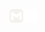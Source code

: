 [<img align="left" alt="88srzh | Gmail" width="22px" src="icons/gmail-light.svg" />](mailto:19srzh@gmail.com)
[<img align="left" alt="88srzh | Telegram" width="22px" src="/icons/telegram-light.svg" />](https://t.me/srzhik)
